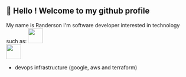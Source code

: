 ## 👋 Hello ! Welcome to my github profile

My name is Randerson I'm software developer interested in technology such as:
<img src="https://cdn.jsdelivr.net/gh/devicons/devicon/icons/spring/spring-original-wordmark.svg" height="40" width="40"/>          
<img src="https://cdn.jsdelivr.net/gh/devicons/devicon/icons/nodejs/nodejs-original-wordmark.svg" height="40" width="40"/>
          
* devops infrastructure (google, aws and terraform)

